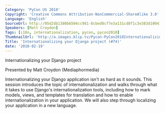 ```yaml
---
Category: 'PyCon US 2010'
Copyright: 'Creative Commons Attribution-NonCommercial-ShareAlike 3.0'
Language: 'English'
SourceUrl: http://05d2db1380b6504cc981-8cbed8cf7e3a131cd8f1c3e383d10041.r93.cf2.rackcdn.com/pycon-us-2010/331_internationalizing-your-django-project-74.m4v
Speakers: [Matt Croydon]
Tags: [i18n, internationalization, pycon, pycon2010]
ThumbnailUrl: 'http://a.images.blip.tv/Pycon-PyCon2010InternationalizingYourDjangoProject74399.png'
Title: 'Internationalizing your Django project (#74)'
date: '2010-02-19'
---
```

Internationalizing your Django project

  
Presented by Matt Croydon (Mediaphormedia)

  
Internationalizing your Django application isn't as hard as it sounds. This
session introduces the topic of internationalization and walks through what it
takes to use Django's internationalization tools, including how to mark
models, views, and templates for translation and how to enable
internationalization in your application. We will also step through localizing
your application in a new language.
